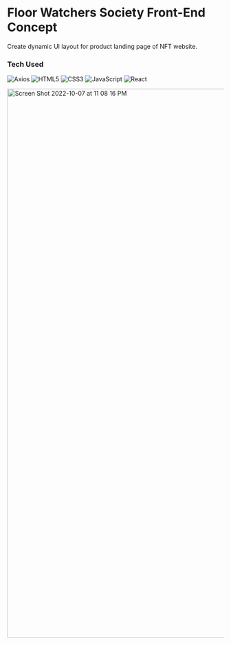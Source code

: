 # Floor Watchers Society Front-End Concept
Create dynamic UI layout for product landing page of NFT website.

### Tech Used
![Axios](https://img.shields.io/badge/axios-5a29e4.svg?style=for-the-badge&logo=axios&logoColor=white)
![HTML5](https://img.shields.io/badge/html5-%23E34F26.svg?style=for-the-badge&logo=html5&logoColor=white)
![CSS3](https://img.shields.io/badge/css3-%231572B6.svg?style=for-the-badge&logo=css3&logoColor=white)
![JavaScript](https://img.shields.io/badge/javascript-%23323330.svg?style=for-the-badge&logo=javascript&logoColor=%23F7DF1E)
![React](https://img.shields.io/badge/react-%2320232a.svg?style=for-the-badge&logo=react&logoColor=%2361DAFB)


<img width="1276" alt="Screen Shot 2022-10-07 at 11 08 16 PM" src="https://user-images.githubusercontent.com/18265165/194691993-dcd73c7e-25bd-4446-b9e2-1380d8e587f7.png">
